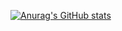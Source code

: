 [![Anurag's GitHub stats](https://github-readme-stats.vercel.app/api?username=vegayed)](https://github.com/anuraghazra/github-readme-stats)
